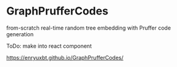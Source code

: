 # GraphPrufferCodes

from-scratch real-time random tree embedding with Pruffer code generation

ToDo: make into react component

https://enryuxbt.github.io/GraphPrufferCodes/
